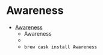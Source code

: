 # Awareness
- [Awareness](http://iamfutureproof.com/tools/awareness/)
  -  Awareness
  - 
  - `brew cask install Awareness`
